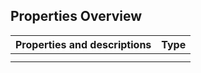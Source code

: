 ## Properties Overview

| **Properties and descriptions** | **Type** |
| :---: | :---: |
|  |  |
|  |  |


